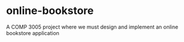 # online-bookstore
A COMP 3005 project where we must design and implement an online bookstore application
